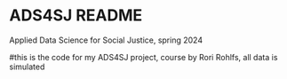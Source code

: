 # ADS4SJ README
Applied Data Science for Social Justice, spring 2024

#this is the code for my ADS4SJ project, course by Rori Rohlfs, all data is simulated

